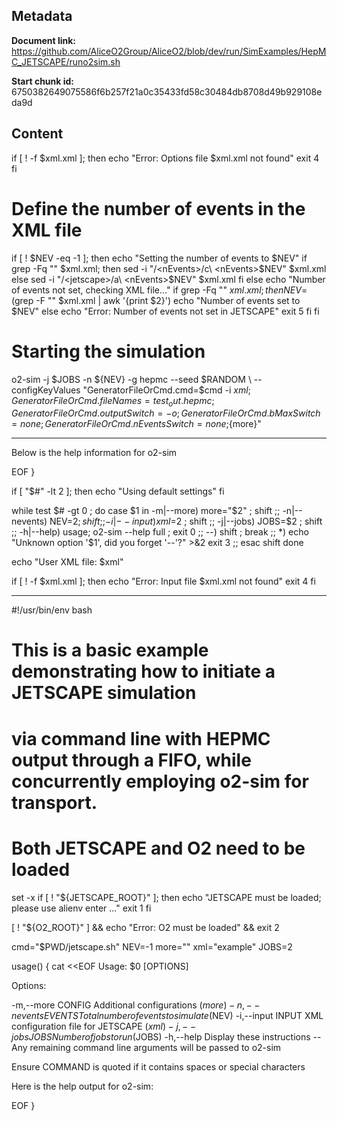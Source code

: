 ## Metadata

**Document link:** https://github.com/AliceO2Group/AliceO2/blob/dev/run/SimExamples/HepMC_JETSCAPE/runo2sim.sh

**Start chunk id:** 6750382649075586f6b257f21a0c35433fd58c30484db8708d49b929108eda9d

## Content

if [ ! -f $xml.xml ]; then
    echo "Error: Options file $xml.xml not found"
    exit 4
fi

# Define the number of events in the XML file
if [ ! $NEV -eq -1 ]; then
    echo "Setting the number of events to $NEV"
    if grep -Fq "<nEvents>" $xml.xml; then
        sed -i "/<nEvents>/c\  <nEvents>$NEV</nEvents>" $xml.xml
    else
        sed -i "/<jetscape>/a\  <nEvents>$NEV</nEvents>" $xml.xml
    fi
else
    echo "Number of events not set, checking XML file..."
    if grep -Fq "<nEvents>" $xml.xml; then
        NEV=$(grep -F "<nEvents>" $xml.xml | awk '{print $2}')
        echo "Number of events set to $NEV"
    else
        echo "Error: Number of events not set in JETSCAPE"
        exit 5
    fi
fi

# Starting the simulation
o2-sim -j $JOBS -n ${NEV} -g hepmc --seed $RANDOM  \
       --configKeyValues "GeneratorFileOrCmd.cmd=$cmd -i $xml;GeneratorFileOrCmd.fileNames=test_out.hepmc;GeneratorFileOrCmd.outputSwitch=-o;GeneratorFileOrCmd.bMaxSwitch=none;GeneratorFileOrCmd.nEventsSwitch=none;${more}"

---

Below is the help information for o2-sim

EOF
}

if [ "$#" -lt 2 ]; then
    echo "Using default settings"
fi

while test $# -gt 0 ; do
    case $1 in
        -m|--more)    more="$2" ; shift ;;
        -n|--nevents) NEV=$2 ; shift ;;
        -i|--input)   xml=$2 ; shift ;;
        -j|--jobs)    JOBS=$2 ; shift ;;
        -h|--help) usage; o2-sim --help full ; exit 0 ;;
        --)           shift ; break ;;
        *) echo "Unknown option '$1', did you forget '--'?" >&2
           exit 3
           ;;
    esac
    shift
done

echo "User XML file: $xml"

if [ ! -f $xml.xml ]; then
    echo "Error: Input file $xml.xml not found"
    exit 4
fi

---

#!/usr/bin/env bash
#
# This is a basic example demonstrating how to initiate a JETSCAPE simulation
# via command line with HEPMC output through a FIFO, while concurrently employing o2-sim for transport.

# Both JETSCAPE and O2 need to be loaded
set -x
if [ ! "${JETSCAPE_ROOT}" ]; then
    echo "JETSCAPE must be loaded; please use alienv enter ..."
    exit 1
fi

[ ! "${O2_ROOT}" ] && echo "Error: O2 must be loaded" && exit 2

cmd="$PWD/jetscape.sh"
NEV=-1
more=""
xml="example"
JOBS=2

usage()
{
    cat <<EOF
Usage: $0 [OPTIONS]

Options:

  -m,--more    CONFIG      Additional configurations ($more)
  -n,--nevents EVENTS      Total number of events to simulate ($NEV)
  -i,--input   INPUT       XML configuration file for JETSCAPE ($xml)
  -j,--jobs    JOBS        Number of jobs to run ($JOBS)
  -h,--help                Display these instructions
  --                       Any remaining command line arguments will be passed to o2-sim

Ensure COMMAND is quoted if it contains spaces or special characters

Here is the help output for o2-sim:

EOF
}